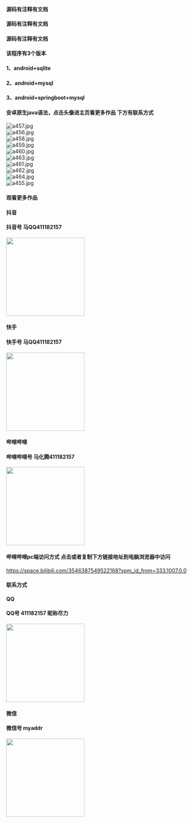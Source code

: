 #### 源码有注释有文档
#### 源码有注释有文档
#### 源码有注释有文档
#### 该程序有3个版本
#### 1、android+sqlite
#### 2、android+mysql
#### 3、android+springboot+mysql
#### 安卓原生java语法，点击头像进主页看更多作品 下方有联系方式
 <img src='https://img.alicdn.com/imgextra/i1/1658540494/O1CN013zWzrV1FWIanf2sFB_!!1658540494.jpg' alt='a457.jpg' /></br> 
 <img src='https://img.alicdn.com/imgextra/i2/1658540494/O1CN01FhUN2x1FWIapoFlI9_!!1658540494.jpg' alt='a456.jpg' /></br> 
 <img src='https://img.alicdn.com/imgextra/i3/1658540494/O1CN016pJi521FWIapwduNN_!!1658540494.jpg' alt='a458.jpg' /></br> 
 <img src='https://img.alicdn.com/imgextra/i3/1658540494/O1CN01VRg4TW1FWIau9j3X8_!!1658540494.jpg' alt='a459.jpg' /></br> 
 <img src='https://img.alicdn.com/imgextra/i2/1658540494/O1CN018fKOOC1FWIaiATh7C_!!1658540494.jpg' alt='a460.jpg' /></br> 
 <img src='https://img.alicdn.com/imgextra/i1/1658540494/O1CN01ob1fru1FWIapwdAeC_!!1658540494.jpg' alt='a463.jpg' /></br> 
 <img src='https://img.alicdn.com/imgextra/i2/1658540494/O1CN01FnX1e41FWIaiARgOd_!!1658540494.jpg' alt='a461.jpg' /></br> 
 <img src='https://img.alicdn.com/imgextra/i1/1658540494/O1CN01sgIX3W1FWIanf1X5B_!!1658540494.jpg' alt='a462.jpg' /></br> 
 <img src='https://img.alicdn.com/imgextra/i3/1658540494/O1CN01AqF92I1FWIaunxAOh_!!1658540494.jpg' alt='a464.jpg' /></br> 
 <img src='https://img.alicdn.com/imgextra/i1/1658540494/O1CN01ab84iu1FWIau9kSo3_!!1658540494.jpg' alt='a455.jpg' /></br>
#### 观看更多作品

#### 抖音
#### 抖音号  马QQ411182157
<img src="https://gitee.com/QQ411182157/mingpian/raw/master/douyin.png" width="210px">

#### 快手
#### 快手号  马QQ411182157

<img src="https://gitee.com/QQ411182157/mingpian/raw/master/kuaishou.jpg" width="210px">

#### 哔哩哔哩
#### 哔哩哔哩号  马化腾411182157

<img src="https://gitee.com/QQ411182157/mingpian/raw/master/bili.png" width="210px">

#### 哔哩哔哩pc端访问方式 点击或者复制下方链接地址到电脑浏览器中访问

https://space.bilibili.com/3546387549522168?spm_id_from=333.1007.0.0


#### 联系方式
#### QQ
#### QQ号 411182157 昵称尽力

<img src="https://gitee.com/QQ411182157/mingpian/raw/master/qq.jpg" width="210px">

#### 微信
#### 微信号 myaddr

<img src="https://gitee.com/QQ411182157/mingpian/raw/master/weixin.png" width="210px">

